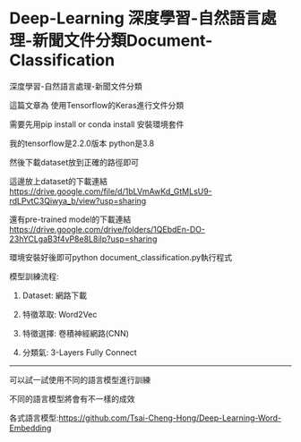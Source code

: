 # Deep-Learning 深度學習-自然語言處理-新聞文件分類Document-Classification

深度學習-自然語言處理-新聞文件分類

這篇文章為 使用Tensorflow的Keras進行文件分類

需要先用pip install or conda install 安裝環境套件

我的tensorflow是2.2.0版本
python是3.8 

然後下載dataset放到正確的路徑即可

這邊放上dataset的下載連結 https://drive.google.com/file/d/1bLVmAwKd_GtMLsU9-rdLPvtC3Qiwya_b/view?usp=sharing

還有pre-trained model的下載連結 https://drive.google.com/drive/folders/1QEbdEn-DO-23hYCLgaB3f4vP8e8L8iIp?usp=sharing

環境安裝好後即可python document_classification.py執行程式

模型訓練流程:
1. Dataset: 網路下載

2. 特徵萃取: Word2Vec

3. 特徵選擇: 卷積神經網路(CNN)

4. 分類氣: 3-Layers Fully Connect

------------------------------------------------------------------------

可以試一試使用不同的語言模型進行訓練

不同的語言模型將會有不一樣的成效

各式語言模型:https://github.com/Tsai-Cheng-Hong/Deep-Learning-Word-Embedding

